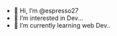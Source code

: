 - 👋 Hi, I’m @espresso27
- 👀 I’m interested in Dev...
- 🌱 I’m currently learning web Dev..


<!---
espresso27/espresso27 is a ✨ special ✨ repository because its `README.md` (this file) appears on your GitHub profile.
You can click the Preview link to take a look at your changes.
--->
